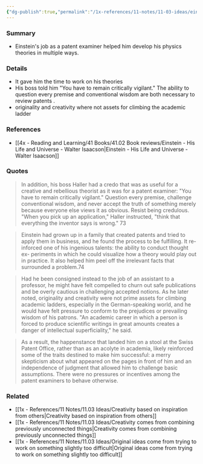 ```yaml
---
{"dg-publish":true,"permalink":"/1x-references/11-notes/11-03-ideas/einsteins-job-as-a-patent-examiner-helped-him-develop-his-physics/","title":"Einsteins job as a patent examiner helped him develop his physics","created":"2025-02-15T19:51:57.783+03:00","updated":"2025-02-15T22:38:11.616+03:00"}
---
```



### Summary
- Einstein's job as a patent examiner helped him develop his physics theories in multiple ways.

### Details
- It gave him the time to work on his theories
- His boss told him "You have to remain critically vigilant." The ability to question every premise and conventional wisdom are both necessary to review patents .
- originality and creativity where not assets for climbing the academic ladder

### References
- [[4x - Reading and Learning/41 Books/41.02 Book reviews/Einstein - His Life and Universe - Walter Isaacson\|Einstein - His Life and Universe - Walter Isaacson]]

### Quotes
> In addition, his boss Haller had a credo that was as useful for a creative and rebellious theorist as it was for a patent examiner: "You have to remain critically vigilant." Question every premise, challenge conventional wisdom, and never accept the truth of something merely because everyone else views it as obvious. Resist being credulous. "When you pick up an application," Haller instructed, "think that everything the inventor says is wrong." 73

> Einstein had grown up in a family that created patents and tried to apply them in business, and he found the process to be fulfilling. It re- inforced one of his ingenious talents: the ability to conduct thought ex- periments in which he could visualize how a theory would play out in practice. It also helped him peel off the irrelevant facts that surrounded a problem.74

> Had he been consigned instead to the job of an assistant to a professor, he might have felt compelled to churn out safe publications and be overly cautious in challenging accepted notions. As he later noted, originality and creativity were not prime assets for climbing academic ladders, especially in the German-speaking world, and he would have felt pressure to conform to the prejudices or prevailing wisdom of his patrons. "An academic career in which a person is forced to produce scientific writings in great amounts creates a danger of intellectual superficiality," he said.

> As a result, the happenstance that landed him on a stool at the Swiss Patent Office, rather than as an acolyte in academia, likely reinforced some of the traits destined to make him successful: a merry skepticism about what appeared on the pages in front of him and an independence of judgment that allowed him to challenge basic assumptions. There were no pressures or incentives among the patent examiners to behave otherwise.



### Related
- [[1x - References/11 Notes/11.03 Ideas/Creativity based on inspiration from others\|Creativity based on inspiration from others]]
- [[1x - References/11 Notes/11.03 Ideas/Creativity comes from combining previously unconnected things\|Creativity comes from combining previously unconnected things]]
- [[1x - References/11 Notes/11.03 Ideas/Original ideas come from trying to work on something slightly too difficult\|Original ideas come from trying to work on something slightly too difficult]]
